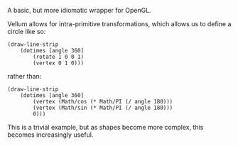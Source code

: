 A basic, but more idiomatic wrapper for OpenGL.

Vellum allows for intra-primitive transformations, which allows us to define a circle like so:

	(draw-line-strip
  		(dotimes [angle 360]
    		(rotate 1 0 0 1)
    		(vertex 0 1 0)))

rather than:

	(draw-line-strip
  		(dotimes [angle 360]
    		(vertex (Math/cos (* Math/PI (/ angle 180)))
            (vertex (Math/sin (* Math/PI (/ angle 180)))
            0)))

This is a trivial example, but as shapes become more complex, this becomes increasingly useful.
